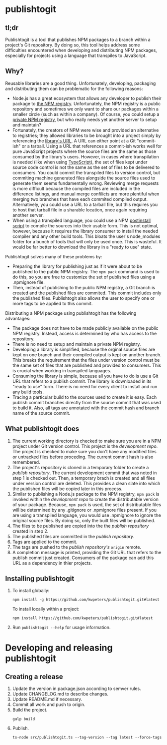 # publishtogit

## tl;dr

Publishtogit is a tool that publishes NPM packages to a branch within a
project's Git repository.  By doing so, this tool helps address some
difficulties encountered when developing and distributing NPM packages,
especially for projects using a language that transpiles to JavaScript.

## Why?
Reusable libraries are a good thing.  Unfortunately, developing, packaging and
distributing them can be problematic for the following reasons:
- Node.js has a great ecosystem that allows any developer to publish their
  package to [the NPM registry](https://www.npmjs.com/).  Unfortunately, the NPM
  registry is a public repository and sometimes we only want to share our packages
  within a smaller circle (such as within a company).  Of course, you could
  setup a [private NPM registry](http://lmgtfy.com/?q=private+npm+registry),
  but who really needs yet another server to setup and maintain?
- Fortunately, the creators of NPM were wise and provided an alternative to
  registries; they allowed libraries to be brought into a project simply by
  referencing the [library's
  URL](https://docs.npmjs.com/files/package.json#urls-as-dependencies).  A URL
  can either point at a Git "commit-ish" or a tarball.  Using a URL that
  references a commit-ish works well for pure JavaScript projects where the source
  files are the same as those consumed by the library's users.  However, in cases
  where transpilation is needed (like when using
  [TypeScript](https://www.typescriptlang.org/)), the set of files kept under
  source code control is not the same as the set of files to be delivered to
  consumers.  You could commit the transpiled files to version control, but
  commiting machine generated files alongside the source files used to generate
  them seems fundamentally wrong.  Reviewing merge requests is more difficult
  because the compiled files are included in the difference listings, and manual
  merge confilicts are more plentiful when merging two branches that have each
  commited compiled output.  Alternatively, you could use a URL to a tarball file,
  but this requires you to host that tarball file in a sharable location, once
  again requiring another server.
- When using a transpiled language, you could use a NPM [postinstall
  script](https://docs.npmjs.com/misc/scripts) to compile the sources into their
  usable form.  This is not optimal, however, because it requires the library
  consumer to install the needed compiler and any other build tools.  This
  bloats the user's node_modules folder for a bunch of tools that will only be
  used once.  This is wasteful.  It would be far better to download the library
  in a "ready to use" state.

Publishtogit solves many of these problems by:
- Preparing the library for publishing just as if it were about to be published
  to the public NPM registry.  The `npm pack` command is used to do this, so you
  are free to customize the set of published files using a .npmignore file.
- Then, instead of publishing to the public NPM registry, a Git branch is
  created and the published files are commited.  This commit includes only the
  published files.  Publishtogit also allows the user to specify one or more
  tags to be applied to this commit.

Distributing a NPM package using publishtogit has the following advantages:
- The package does not have to be made publicly available on the public NPM
  registry.  Instead, access is determined by who has access to the repository.
- There is no need to setup and maintain a private NPM registry.
- Developing a library is simplified, because the orginal source files
  are kept on one branch and their compiled output is kept on another branch. 
  This breaks the requirement that the files under version control must be the
  same set of files that are published and provided to consumers.  This is
  crucial when working in transpiled languages.
- Consuming the library is simple, because all you have to do is use a Git URL
  that refers to a publish commit.  The library is downloaded in its "ready to
  use" form.  There is no need for every client to install and run any build
  tools.
- Tracing a particular build to the sources used to create it is easy.  Each
  publish commit branches directly from the source commit that was used to build
  it.  Also, all tags are annotated with the commit hash and branch name of the
  source commit.

## What publishtogit does
1.  The current working directory is checked to make sure you are in a NPM
    project under Git version control.  This project is the _development repo_.  The
    project is checked to make sure you don't have any modified files or untracked
    files before proceding.  The current commit hash is also remembered.
2.  The project's repository is cloned in a temporary folder to create a _publish
    repository_.  The current development commit that was noted in step 1 is checked out.
    Then, a temporary brach is created and all files under version control are deleted.
    This provides a clean slate into which the published files will be copied
    later in this process.
3.  Similar to publishing a Node.js package to the NPM registry, `npm pack` is
    invoked within the _development repo_ to create the distributable version of
    your package.  Because, `npm pack` is used, the set of distributable files
    will be determined by any .gitignore or .npmignore files present.  If you are
    using a transpiled language, you would use .npmignore to ignore the original
    source files.  By doing so, only the built files will be published.
4.  The files to be published are copied into the the _publish repository_
    created in step 2.
5.  The published files are committed in the _publish repository_.
6.  Tags are applied to the commit.
6.  The tags are pushed to the _publish repository's_ `origin` remote.
7.  A completion message is printed, providing the Git URL that refers to the
    publish commit just created.  Consumers of the package can add this URL as a
    dependency in thier projects.

## Installing publishtogit
1.  To install globally:
    ```
    npm install -g https://github.com/kwpeters/publishtogit.git#latest
    ```
    To install locally within a project:
    ```
    npm install https://github.com/kwpeters/publishtogit.git#latest
    ```
2.  Run `publishtogit --help` for usage information.

# Developing and releasing publishtogit

## Creating a release

1.  Update the version in package.json according to semver rules.
2.  Update CHANGELOG.md to describe changes.
3.  Update README.md if necessary.
4.  Commit all work and push to origin.
5.  Build the project.
    ```
    gulp build
    ```
6.  Publish.
    ```
    ts-node src/publishtogit.ts --tag-version --tag latest --force-tags
    ```
